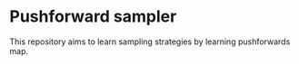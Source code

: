 
# Pushforward sampler

This repository aims to learn sampling strategies by learning pushforwards map.
